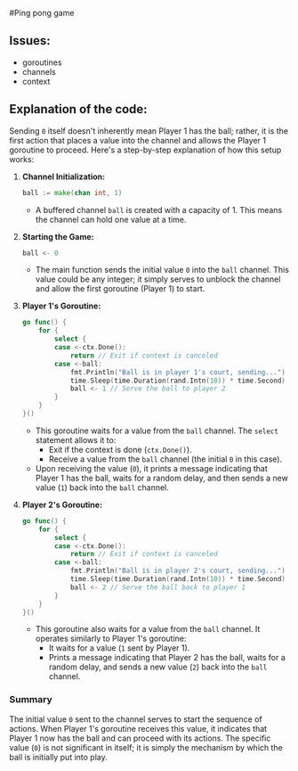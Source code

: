 #Ping pong game

## Issues:
- goroutines
- channels
- context

## Explanation of the code:

Sending `0` itself doesn't inherently mean Player 1 has the ball; rather, it is the first action that places a value into the channel and allows the Player 1 goroutine to proceed. Here's a step-by-step explanation of how this setup works:

1. **Channel Initialization:**
   ```go
   ball := make(chan int, 1)
   ```
   - A buffered channel `ball` is created with a capacity of 1. This means the channel can hold one value at a time.

2. **Starting the Game:**
   ```go
   ball <- 0
   ```
   - The main function sends the initial value `0` into the `ball` channel. This value could be any integer; it simply serves to unblock the channel and allow the first goroutine (Player 1) to start.

3. **Player 1's Goroutine:**
   ```go
   go func() {
       for {
           select {
           case <-ctx.Done():
               return // Exit if context is canceled
           case <-ball:
               fmt.Println("Ball is in player 1's court, sending...")
               time.Sleep(time.Duration(rand.Intn(10)) * time.Second) // Random delay before serving
               ball <- 1 // Serve the ball to player 2
           }
       }
   }()
   ```
   - This goroutine waits for a value from the `ball` channel. The `select` statement allows it to:
     - Exit if the context is done (`ctx.Done()`).
     - Receive a value from the `ball` channel (the initial `0` in this case).
   - Upon receiving the value (`0`), it prints a message indicating that Player 1 has the ball, waits for a random delay, and then sends a new value (`1`) back into the `ball` channel.

4. **Player 2's Goroutine:**
   ```go
   go func() {
       for {
           select {
           case <-ctx.Done():
               return // Exit if context is canceled
           case <-ball:
               fmt.Println("Ball is in player 2's court, sending...")
               time.Sleep(time.Duration(rand.Intn(10)) * time.Second) // Random delay before serving
               ball <- 2 // Serve the ball back to player 1
           }
       }
   }()
   ```
   - This goroutine also waits for a value from the `ball` channel. It operates similarly to Player 1's goroutine:
     - It waits for a value (`1` sent by Player 1).
     - Prints a message indicating that Player 2 has the ball, waits for a random delay, and sends a new value (`2`) back into the `ball` channel.

### Summary
The initial value `0` sent to the channel serves to start the sequence of actions. When Player 1's goroutine receives this value, it indicates that Player 1 now has the ball and can proceed with its actions. The specific value (`0`) is not significant in itself; it is simply the mechanism by which the ball is initially put into play.